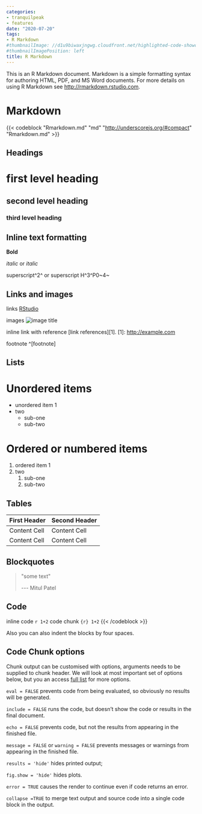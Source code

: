```yaml
---
categories:
- tranquilpeak
- features
date: "2020-07-20"
tags:
- R Markdown
#thumbnailImage: //d1u9biwaxjngwg.cloudfront.net/highlighted-code-showcase/peak-140.jpg
#thumbnailImagePosition: left
title: R Markdown
---
```


 

This is an R Markdown document. Markdown is a simple formatting syntax for authoring HTML, PDF, and MS Word documents. For more details on using R Markdown see <http://rmarkdown.rstudio.com>.
<!--more-->

<!-- toc -->

# Markdown

{{< codeblock "Rmarkdown.md" "md" "http://underscorejs.org/#compact" "Rmarkdown.md" >}}

Headings 
------------------------------------
# first level heading

## second level heading

### third level heading

Inline text formatting
------------------------------------
**Bold** 

*italic* or _italic_

superscript^2^ or superscript H^3^P0~4~

Links and images
-------------------------------------

links [RStudio](https://www.rstudio.com)

images ![image title](pathtoimage)

inline link with reference [link references][1].
    [1]: http://example.com

footnote ^[footnote]

Lists
--------------------------------------
# Unordered items
- unordered item 1
- two
    - sub-one
    - sub-two
    
# Ordered or numbered items 
1. ordered item 1
2. two
    1. sub-one
    2. sub-two

Tables 
-----------------------------------------

First Header  | Second Header
------------- | -------------
Content Cell  | Content Cell
Content Cell  | Content Cell

Blockquotes
---------------------------------------
> "some text"
>
> --- Mitul Patel


Code
----------------------------------------
inline code `r 1+2`
code chunk ```{r} 1+2```
{{< /codeblock >}}

Also you can also indent the blocks by four spaces.

## Code Chunk options
Chunk output can be customised with options, arguments needs to be supplied to chunk header. We will look at most important set of options below, but you an access [full list](http://yihui.name/knitr/options/) for more options. 

`eval = FALSE` prevents code from being evaluated, so obviously no results will be generated.

`include = FALSE` runs the code, but doesn’t show the code or results in the final document.

`echo = FALSE` prevents code, but not the results from appearing in the finished file. 

`message = FALSE` or `warning = FALSE` prevents messages or warnings from appearing in the finished file.

`results = 'hide'` hides printed output; 

`fig.show = 'hide'` hides plots.

`error = TRUE` causes the render to continue even if code returns an error. 

`collapse =TRUE` to merge text output and source code into a single code block in the output.
